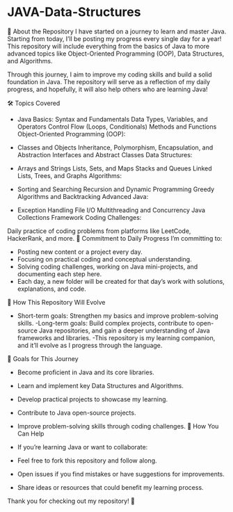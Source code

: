 # JAVA-Data-Structures
📖 About the Repository
I have started on a journey to learn and master Java. Starting from today, I’ll be posting my progress every single day for a year! This repository will include everything from the basics of Java to more advanced topics like Object-Oriented Programming (OOP), Data Structures, and Algorithms.

Through this journey, I aim to improve my coding skills and build a solid foundation in Java. The repository will serve as a reflection of my daily progress, and hopefully, it will also help others who are learning Java!

🛠 Topics Covered

- Java Basics:
Syntax and Fundamentals
Data Types, Variables, and Operators
Control Flow (Loops, Conditionals)
Methods and Functions
Object-Oriented Programming (OOP):

- Classes and Objects
Inheritance, Polymorphism, Encapsulation, and Abstraction
Interfaces and Abstract Classes
Data Structures:

- Arrays and Strings
Lists, Sets, and Maps
Stacks and Queues
Linked Lists, Trees, and Graphs
Algorithms:

- Sorting and Searching
Recursion and Dynamic Programming
Greedy Algorithms and Backtracking
Advanced Java:

- Exception Handling
File I/O
Multithreading and Concurrency
Java Collections Framework
Coding Challenges:

Daily practice of coding problems from platforms like LeetCode, HackerRank, and more.
📅 Commitment to Daily Progress
I’m committing to:

- Posting new content or a project every day.
- Focusing on practical coding and conceptual understanding.
- Solving coding challenges, working on Java mini-projects, and documenting each step here.
- Each day, a new folder will be created for that day’s work with solutions, explanations, and code.

🌱 How This Repository Will Evolve
- Short-term goals: Strengthen my basics and improve problem-solving skills.
 -Long-term goals: Build complex projects, contribute to open-source Java repositories, and gain a deeper understanding of Java frameworks and libraries.
 -This repository is my learning companion, and it’ll evolve as I progress through the language.

🎯 Goals for This Journey
- Become proficient in Java and its core libraries.
- Learn and implement key Data Structures and Algorithms.
- Develop practical projects to showcase my learning.
- Contribute to Java open-source projects.
- Improve problem-solving skills through coding challenges.
🤝 How You Can Help
- If you’re learning Java or want to collaborate:

- Feel free to fork this repository and follow along.
- Open issues if you find mistakes or have suggestions for improvements.
- Share ideas or resources that could benefit my learning process.

Thank you for checking out my repository! 🎉
